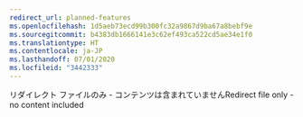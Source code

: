 ```yaml
---
redirect_url: planned-features
ms.openlocfilehash: 1d5aeb73ecd99b300fc32a9867d9ba67a8bebf9e
ms.sourcegitcommit: b4383db1666141e3c62ef493ca522cd5ae34e1f0
ms.translationtype: HT
ms.contentlocale: ja-JP
ms.lasthandoff: 07/01/2020
ms.locfileid: "3442333"
---
```

<span data-ttu-id="62a6e-101">リダイレクト ファイルのみ - コンテンツは含まれていません</span><span class="sxs-lookup"><span data-stu-id="62a6e-101">Redirect file only - no content included</span></span>
